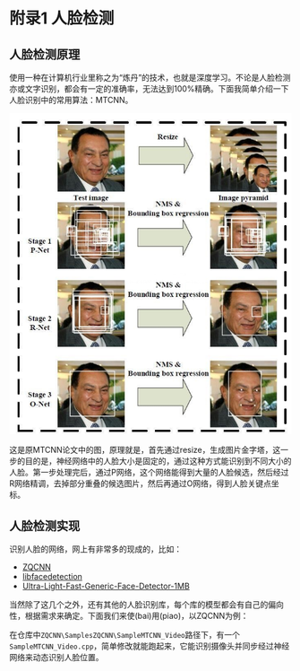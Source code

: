 # 附录1 人脸检测

## 人脸检测原理

使用一种在计算机行业里称之为“炼丹”的技术，也就是深度学习。不论是人脸检测亦或文字识别，都会有一定的准确率，无法达到100%精确。下面我简单介绍一下人脸识别中的常用算法：MTCNN。

![](../assets/img/mtcnn.jpg)

这是原MTCNN论文中的图，原理就是，首先通过resize，生成图片金字塔，这一步的目的是，神经网络中的人脸大小是固定的，通过这种方式能识别到不同大小的人脸。第一步处理完后，通过P网络，这个网络能得到大量的人脸候选，然后经过R网络精调，去掉部分重叠的候选图片，然后再通过O网络，得到人脸关键点坐标。

## 人脸检测实现

识别人脸的网络，网上有非常多的现成的，比如：

- [ZQCNN](https://github.com/zuoqing1988/ZQCNN)
- [libfacedetection](https://github.com/ShiqiYu/libfacedetection)
- [Ultra-Light-Fast-Generic-Face-Detector-1MB](https://github.com/Linzaer/Ultra-Light-Fast-Generic-Face-Detector-1MB)

当然除了这几个之外，还有其他的人脸识别库，每个库的模型都会有自己的偏向性，根据需求来确定。下面我们来使(bai)用(piao)，以ZQCNN为例：

在仓库中`ZQCNN\SamplesZQCNN\SampleMTCNN_Video`路径下，有一个`SampleMTCNN_Video.cpp`，简单修改就能跑起来，它能识别摄像头并同步经过神经网络来动态识别人脸位置。
